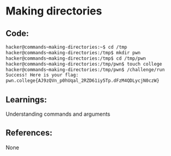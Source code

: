 # Making directories
## Code:
```bash
hacker@commands~making-directories:~$ cd /tmp
hacker@commands~making-directories:/tmp$ mkdir pwn
hacker@commands~making-directories:/tmp$ cd /tmp/pwn
hacker@commands~making-directories:/tmp/pwn$ touch college
hacker@commands~making-directories:/tmp/pwn$ /challenge/run
Success! Here is your flag:
pwn.college{AJ9zQVn_p0hUqal_2RZD61iy5Tp.dFzM4QDLycjN0czW}
```
## Learnings:
Understanding commands and arguments

## References:
None
